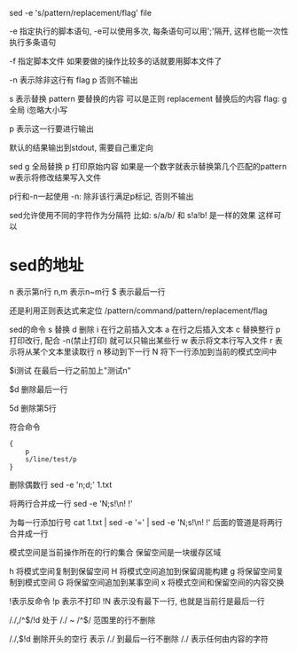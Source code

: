 sed -e 's/pattern/replacement/flag' file

-e 指定执行的脚本语句, -e可以使用多次, 每条语句可以用';'隔开, 这样也能一次性执行多条语句

-f 指定脚本文件
如果要做的操作比较多的话就要用脚本文件了

-n 表示除非这行有 flag p 否则不输出

s 表示替换
pattern 要替换的内容 可以是正则
replacement 替换后的内容
flag: g全局 i忽略大小写

p 表示这一行要进行输出

默认的结果输出到stdout, 需要自己重定向


sed
g 全局替换
p 打印原始内容
如果是一个数字就表示替换第几个匹配的pattern
w表示将修改结果写入文件

p行和-n一起使用
-n: 除非该行满足p标记, 否则不输出

sed允许使用不同的字符作为分隔符
比如:
s/a/b/ 和 s!a!b! 是一样的效果
这样可以

# sed的地址 #
n 表示第n行
n,m 表示n~m行
$ 表示最后一行

还是利用正则表达式来定位
/pattern/command/pattern/replacement/flag

sed的命令
s 替换
d 删除
i 在行之前插入文本
a 在行之后插入文本
c 替换整行
p 打印改行, 配合 -n(禁止打印) 就可以只输出某些行
w 表示将文本行写入文件
r 表示将从某个文本里读取行
n 移动到下一行
N 将下一行添加到当前的模式空间中 

$i测试
在最后一行之前加上"测试n"

$d
删除最后一行

5d
删除第5行

符合命令
```
{
	p
	s/line/test/p
}
```

删除偶数行
sed -e 'n;d;' 1.txt

将两行合并成一行
sed -e 'N;s!\n! !'

为每一行添加行号
cat 1.txt | sed -e '=' | sed -e 'N;s!\n! !'
后面的管道是将两行合并成一行


模式空间是当前操作所在的行的集合
保留空间是一块缓存区域

h 将模式空间复制到保留空间
H 将模式空间追加到保留阔能构建
g 将保留空间复制到模式空间
G 将保留空间追加到某事空间
x 将模式空间和保留空间的内容交换

!表示反命令
!p 表示不打印
!N 表示没有最下一行, 也就是当前行是最后一行

/./,/^$/!d
处于 /./ ~ /^$/ 范围里的行不删除

/./,$!d
删除开头的空行
表示 /./ 到最后一行不删除
/./ 表示任何由内容的字符
